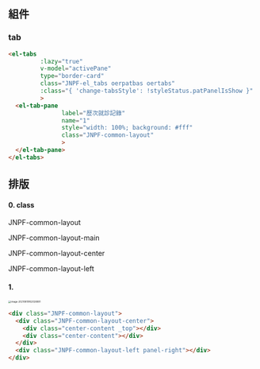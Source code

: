## 組件

### tab

```html
<el-tabs
         :lazy="true"
         v-model="activePane"
         type="border-card"
         class="JNPF-el_tabs oerpatbas oertabs"
         :class="{ 'change-tabsStyle': !styleStatus.patPanelIsShow }"
         >
  <el-tab-pane
               label="歷次就診記錄"
               name="1"
               style="width: 100%; background: #fff"
               class="JNPF-common-layout"
               >
  </el-tab-pane>
</el-tabs>
```



## 排版

#### 0. class

JNPF-common-layout

JNPF-common-layout-main

JNPF-common-layout-center

JNPF-common-layout-left

#### 1.

<img src="https://raw.githubusercontent.com/cynthia204z/mybed1/master/img/image-20210819162028991.png" alt="image-20210819162028991" style="zoom:33%;" />

```html
<div class="JNPF-common-layout">
  <div class="JNPF-common-layout-center">
    <div class="center-content _top"></div>
    <div class="center-content"></div>
  </div>
  <div class="JNPF-common-layout-left panel-right"></div>
</div>
```

